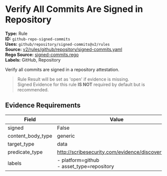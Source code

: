 # Verify All Commits Are Signed in Repository  
**Type:** Rule  
**ID:** `github-repo-signed-commits`  
**Uses:** `github/repository/signed-commits@v2/rules`  
**Source:** [v2/rules/github/repository/signed-commits.yaml](https://github.com/scribe-public/sample-policies/v2/rules/github/repository/signed-commits.yaml)  
**Rego Source:** [signed-commits.rego](https://github.com/scribe-public/sample-policies/v2/rules/github/repository/signed-commits.rego)  
**Labels:** GitHub, Repository  

Verify all commits are signed in a repository attestation.

> Rule Result will be set as 'open' if evidence is missing.  
> Signed Evidence for this rule **IS NOT** required by default but is recommended.  

## Evidence Requirements  
| Field | Value |
|-------|-------|
| signed | False |
| content_body_type | generic |
| target_type | data |
| predicate_type | http://scribesecurity.com/evidence/discovery/v0.1 |
| labels | - platform=github<br>- asset_type=repository |


